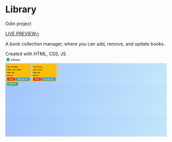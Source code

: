 # Library
Odin project

[LIVE PREVIEW🔥](https://iznaor.github.io/Library/)

A book collection manager, where you can add, remove, and update books.

Created with HTML, CSS, JS
![info](https://github.com/iznaor/Library/blob/main/info.png)

